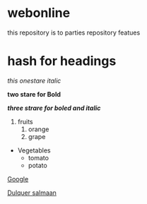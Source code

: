 # webonline
this repository is to parties repository featues
# hash for headings

*this onestare italic*

**two stare for Bold**

***three strare for boled and italic***
1. fruits 
    1. orange
    2. grape
 
 * Vegetables
      * tomato
      * potato
      
 [Google](https://www.google.com/)
 
[Dulquer salmaan](https://www.google.com/url?sa=i&url=https%3A%2F%2Findianewengland.com%2F2020%2F04%2Fthese-southern-actors-faced-social-media-rage-lately%2F&psig=AOvVaw1Kv63Fz-mCModxltUsZh6A&ust=1623148906525000&source=images&cd=vfe&ved=2ahUKEwjuo5mBq4XxAhVZxnMBHX5CDEIQr4kDegUIARDgAQ)
